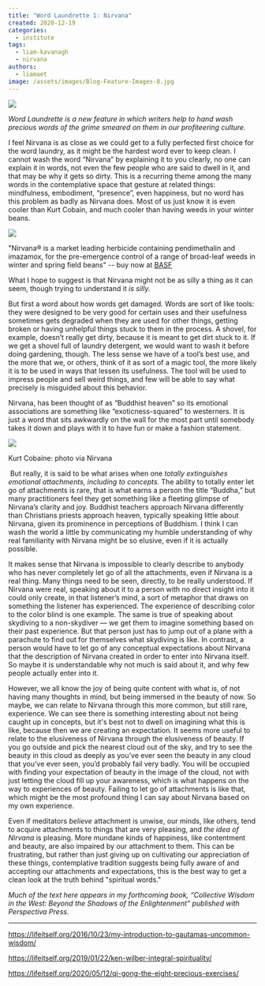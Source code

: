```yaml
---
title: "Word Laundrette 1: Nirvana"
created: 2020-12-19
categories: 
  - institute
tags: 
  - liam-kavanagh
  - nirvana
authors: 
  - liamaet
image: /assets/images/Blog-Feature-Images-8.jpg
---
```


![](/assets/images/laundry.jpeg)

_Word Laundrette is a new feature in which writers help to hand wash precious words of the grime smeared on them in our profiteering culture._

I feel Nirvana is as close as we could get to a fully perfected first choice for the word laundry, as it might be the hardest word ever to keep clean. I cannot wash the word “Nirvana” by explaining it to you clearly, no one can explain it in words, not even the few people who are said to dwell in it, and that may be why it gets so dirty. This is a recurring theme among the many words in the contemplative space that gesture at related things: mindfulness, embodiment, “presence”, even happiness, but no word has this problem as badly as Nirvana does. Most of us just know it is even cooler than Kurt Cobain, and much cooler than having weeds in your winter beans.

![](/assets/images/herbicide-nirvana-1.png)

"Nirvana® is a market leading herbicide containing pendimethalin and imazamox, for the pre-emergence control of a range of broad-leaf weeds in winter and spring field beans" -- buy now at [BASF](https://www.agricentre.basf.co.uk/en/Products/Product-Search/Herbicides/Nirvana.html)

What I hope to suggest is that Nirvana might not be as silly a thing as it can seem, though trying to understand it _is silly._

But first a word about how words get damaged. Words are sort of like tools: they were designed to be very good for certain uses and their usefulness sometimes gets degraded when they are used for other things, getting broken or having unhelpful things stuck to them in the process. A shovel, for example, doesn’t really get dirty, because it is meant to get dirt stuck to it. If we get a shovel full of laundry detergent, we would want to wash it before doing gardening, though. The less sense we have of a tool’s best use, and the more that we, or others, think of it as sort of a magic tool, the more likely it is to be used in ways that lessen its usefulness. The tool will be used to impress people and sell weird things, and few will be able to say what precisely is misguided about this behavior.

Nirvana, has been thought of as “Buddhist heaven” so its emotional associations are something like “exoticness-squared” to westerners. It is just a word that sits awkwardly on the wall for the most part until somebody takes it down and plays with it to have fun or make a fashion statement.

![](/assets/images/cobain.jpeg)

Kurt Cobaine: photo via Nirvana

 But really, it is said to be what arises when one _totally extinguishes emotional attachments, including to concepts_. The ability to totally enter let go of attachments is rare, that is what earns a person the title “Buddha,” but many practitioners feel they get something like a fleeting glimpse of Nirvana’s clarity and joy. Buddhist teachers approach Nirvana differently than Christians priests approach heaven, typically speaking little about Nirvana, given its prominence in perceptions of Buddhism. I think I can wash the world a little by communicating my humble understanding of why real familiarity with Nirvana might be so elusive, even if it is actually possible.

It makes sense that Nirvana is impossible to clearly describe to anybody who has never completely let go of all the attachments, even if Nirvana is a real thing. Many things need to be seen, directly, to be really understood. If Nirvana were real, speaking about it to a person with no direct insight into it could only create, in that listener’s mind, a sort of metaphor that draws on something the listener has experienced. The experience of describing color to the color blind is one example. The same is true of speaking about skydiving to a non-skydiver — we get them to imagine something based on their past experience. But that person just has to jump out of a plane with a parachute to find out for themselves what skydiving is like. In contrast, a person would have to let go of any conceptual expectations about Nirvana that the description of Nirvana created in order to enter into Nirvana itself. So maybe it is understandable why not much is said about it, and why few people actually enter into it.

However, we all know the joy of being quite content with what is, of not having many thoughts in mind, but being immersed in the beauty of now. So maybe, we can relate to Nirvana through this more common, but still rare, experience. We can see there is something interesting about not being caught up in concepts, but it's best not to dwell on imagining what this is like, because then we are creating an expectation. It seems more useful to relate to the elusiveness of Nirvana through the elusiveness of beauty. If you go outside and pick the nearest cloud out of the sky, and try to see the beauty in this cloud as deeply as you’ve ever seen the beauty in any cloud that you’ve ever seen, you’d probably fail very badly. You will be occupied with finding your expectation of beauty in the image of the cloud, not with just letting the cloud fill up your awareness, which is what happens on the way to experiences of beauty. Failing to let go of attachments is like that, which might be the most profound thing I can say about Nirvana based on my own experience.

Even if meditators _believe_ attachment is unwise, our minds, like others, tend to acquire attachments to things that are very pleasing, and _the idea of Nirvana_ is pleasing. More mundane kinds of happiness, like contentment and beauty, are also impaired by our attachment to them. This can be frustrating, but rather than just giving up on cultivating our appreciation of these things, contemplative tradition suggests being fully aware of and accepting our attachments and expectations, this is the best way to get a clean look at the truth behind "spiritual words."

_Much of the text here appears in my forthcoming book, “Collective Wisdom in the West: Beyond the Shadows of the Enlightenment” published with Perspectiva Press._

* * *

https://lifeitself.org/2016/10/23/my-introduction-to-gautamas-uncommon-wisdom/

https://lifeitself.org/2019/01/22/ken-wilber-integral-spirituality/

https://lifeitself.org/2020/05/12/qi-gong-the-eight-precious-exercises/
